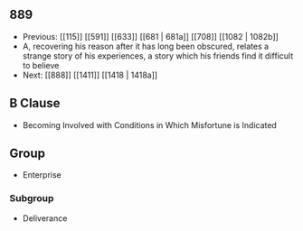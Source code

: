 ## 889
- Previous: [[115]] [[591]] [[633]] [[681 | 681a]] [[708]] [[1082 | 1082b]] 
- A, recovering his reason after it has long been obscured, relates a strange story of his experiences, a story which his friends find it difficult to believe
- Next: [[888]] [[1411]] [[1418 | 1418a]] 

## B Clause
- Becoming Involved with Conditions in Which Misfortune is Indicated

## Group
- Enterprise

### Subgroup
- Deliverance

